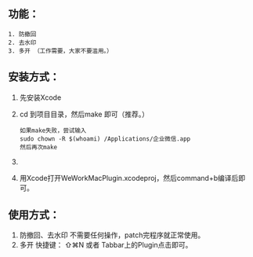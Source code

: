 ## 功能：

	1. 防撤回
	2. 去水印
	3. 多开 （工作需要，大家不要滥用。）

## 安装方式：

1. 先安装Xcode

2. cd 到项目目录，然后make 即可（推荐。）

   ```shell
   如果make失败，尝试输入
   sudo chown -R $(whoami) /Applications/企业微信.app
   然后再次make
   ```

3. 

4. 用Xcode打开WeWorkMacPlugin.xcodeproj，然后command+b编译后即可。

## 使用方式：

1. 防撤回、去水印 不需要任何操作，patch完程序就正常使用。
2. 多开  快捷键： ⇧⌘N 或者 Tabbar上的Plugin点击即可。

